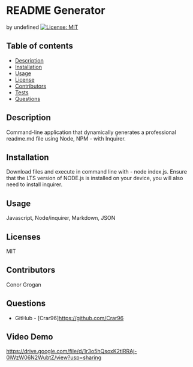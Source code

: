 # README Generator
by undefined
[![License: MIT](https://img.shields.io/badge/license-MIT-blue.svg)](https://opensource.org/licenses/MIT)
## Table of contents
* [Description](#description)
* [Installation](#installation)
* [Usage](#usage)
* [License](#license)
* [Contributors](#contributing)
* [Tests](#tests)
* [Questions](#questions)
## Description
Command-line application that dynamically generates a professional readme.md file using Node, NPM - with Inquirer.
## Installation
Download files and execute in command line with - node index.js. Ensure that the LTS version of NODE.js is installed on your device, you will also need to install inquirer.
## Usage
Javascript, Node/inquirer, Markdown, JSON
## Licenses
MIT
## Contributors
Conor Grogan
## Questions
* GitHub - [Crar96]https://github.com/Crar96
## Video Demo
https://drive.google.com/file/d/1r3o5hQsoxK2tlRRAj-0lWzW06N2WubtZ/view?usp=sharing
